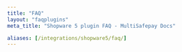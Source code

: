 ```yaml
---
title: "FAQ"
layout: "faqplugins"
meta_title: "Shopware 5 plugin FAQ - MultiSafepay Docs"

aliases: [/integrations/shopware5/faq/]
---
```

